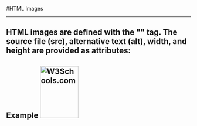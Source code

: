 #HTML Images
_____________________________________________________________________________________________________

HTML images are defined with the "<img>" tag.
The source file (src), 
alternative text (alt), 
width, and height are provided as attributes:
-----------------------------------------------------------------------------------------------------
Example
<img src="w3schools.jpg" alt="W3Schools.com" width="104" height="142">
-----------------------------------------------------------------------------------------------------